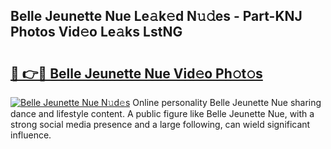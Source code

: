 ## Belle Jeunette Nue Le𝚊k𝚎d N𝚞𝚍es - Part-KNJ Photos Vid𝚎o Le𝚊ks LstNG

# <h2><a href="http://fbaqr2u.evod.top/?m=Belle+Jeunette+Nue">🔗 👉🔴 Belle Jeunette Nue Vid𝚎o Ph𝚘t𝚘s</a></h2>

[![Belle Jeunette Nue N𝚞d𝚎s](https://i.imgur.com/8V9OHl7.gif)](http://fbaqr2u.evod.top/?m=Belle+Jeunette+Nue)
Online personality Belle Jeunette Nue sharing dance and lifestyle content. A public figure like Belle Jeunette Nue, with a strong social media presence and a large following, can wield significant influence. 
